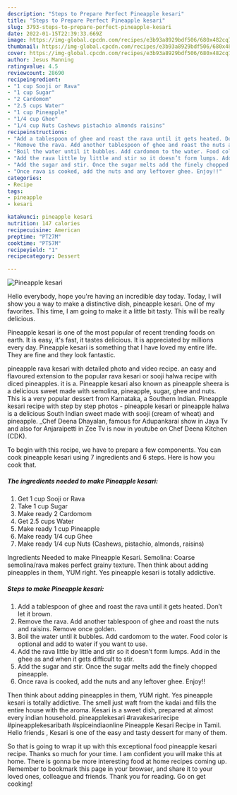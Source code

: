 ```yaml
---
description: "Steps to Prepare Perfect Pineapple kesari"
title: "Steps to Prepare Perfect Pineapple kesari"
slug: 3793-steps-to-prepare-perfect-pineapple-kesari
date: 2022-01-15T22:39:33.669Z
image: https://img-global.cpcdn.com/recipes/e3b93a8929bdf506/680x482cq70/pineapple-kesari-recipe-main-photo.jpg
thumbnail: https://img-global.cpcdn.com/recipes/e3b93a8929bdf506/680x482cq70/pineapple-kesari-recipe-main-photo.jpg
cover: https://img-global.cpcdn.com/recipes/e3b93a8929bdf506/680x482cq70/pineapple-kesari-recipe-main-photo.jpg
author: Jesus Manning
ratingvalue: 4.5
reviewcount: 28690
recipeingredient:
- "1 cup Sooji or Rava"
- "1 cup Sugar"
- "2 Cardomom"
- "2.5 cups Water"
- "1 cup Pineapple"
- "1/4 cup Ghee"
- "1/4 cup Nuts Cashews pistachio almonds raisins"
recipeinstructions:
- "Add a tablespoon of ghee and roast the rava until it gets heated. Don’t let it brown."
- "Remove the rava. Add another tablespoon of ghee and roast the nuts and raisins. Remove once golden."
- "Boil the water until it bubbles. Add cardomom to the water. Food color is optional and add to water if you want to use."
- "Add the rava little by little and stir so it doesn’t form lumps. Add in the ghee as and when it gets difficult to stir."
- "Add the sugar and stir. Once the sugar melts add the finely chopped pineapple."
- "Once rava is cooked, add the nuts and any leftover ghee. Enjoy!!"
categories:
- Recipe
tags:
- pineapple
- kesari

katakunci: pineapple kesari 
nutrition: 147 calories
recipecuisine: American
preptime: "PT27M"
cooktime: "PT57M"
recipeyield: "1"
recipecategory: Dessert

---
```



![Pineapple kesari](https://img-global.cpcdn.com/recipes/e3b93a8929bdf506/680x482cq70/pineapple-kesari-recipe-main-photo.jpg)

Hello everybody, hope you're having an incredible day today. Today, I will show you a way to make a distinctive dish, pineapple kesari. One of my favorites. This time, I am going to make it a little bit tasty. This will be really delicious.

Pineapple kesari is one of the most popular of recent trending foods on earth. It is easy, it's fast, it tastes delicious. It is appreciated by millions every day. Pineapple kesari is something that I have loved my entire life. They are fine and they look fantastic.

pineapple rava kesari with detailed photo and video recipe. an easy and flavoured extension to the popular rava kesari or sooji halwa recipe with diced pineapples. it is a. Pineapple kesari also known as pineapple sheera is a delicious sweet made with semolina, pineapple, sugar, ghee and nuts. This is a very popular dessert from Karnataka, a Southern Indian. Pineapple kesari recipe with step by step photos - pineapple kesari or pineapple halwa is a delicious South Indian sweet made with sooji (cream of wheat) and pineapple. _Chef Deena Dhayalan, famous for Adupankarai show in Jaya Tv and also for Anjaraipetti in Zee Tv is now in youtube on Chef Deena Kitchen (CDK).


To begin with this recipe, we have to prepare a few components. You can cook pineapple kesari using 7 ingredients and 6 steps. Here is how you cook that.

<!--inarticleads1-->

##### The ingredients needed to make Pineapple kesari:

1. Get 1 cup Sooji or Rava
1. Take 1 cup Sugar
1. Make ready 2 Cardomom
1. Get 2.5 cups Water
1. Make ready 1 cup Pineapple
1. Make ready 1/4 cup Ghee
1. Make ready 1/4 cup Nuts (Cashews, pistachio, almonds, raisins)


Ingredients Needed to make Pineapple Kesari. Semolina: Coarse semolina/rava makes perfect grainy texture. Then think about adding pineapples in them, YUM right. Yes pineapple kesari is totally addictive. 

<!--inarticleads2-->

##### Steps to make Pineapple kesari:

1. Add a tablespoon of ghee and roast the rava until it gets heated. Don’t let it brown.
1. Remove the rava. Add another tablespoon of ghee and roast the nuts and raisins. Remove once golden.
1. Boil the water until it bubbles. Add cardomom to the water. Food color is optional and add to water if you want to use.
1. Add the rava little by little and stir so it doesn’t form lumps. Add in the ghee as and when it gets difficult to stir.
1. Add the sugar and stir. Once the sugar melts add the finely chopped pineapple.
1. Once rava is cooked, add the nuts and any leftover ghee. Enjoy!!


Then think about adding pineapples in them, YUM right. Yes pineapple kesari is totally addictive. The smell just waft from the kadai and fills the entire house with the aroma. Kesari is a sweet dish, prepared at almost every indian household. pineapplekesari #ravakesarirecipe #pineapplekesaribath #spiceindiaonline Pineapple Kesari Recipe in Tamil. Hello friends , Kesari is one of the easy and tasty dessert for many of them. 

So that is going to wrap it up with this exceptional food pineapple kesari recipe. Thanks so much for your time. I am confident you will make this at home. There is gonna be more interesting food at home recipes coming up. Remember to bookmark this page in your browser, and share it to your loved ones, colleague and friends. Thank you for reading. Go on get cooking!
